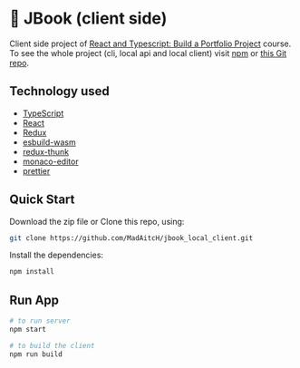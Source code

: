 # 🚀 JBook (client side)

  Client side project of [React and Typescript: Build a Portfolio Project](https://www.udemy.com/course/react-and-typescript-build-a-portfolio-project/) course. To see the whole project (cli, local api and local client) visit [npm](https://www.npmjs.com/package/bronote) or [this Git repo](https://github.com/MadAitcH/jbook_complete).

## Technology used

- [TypeScript](https://www.typescriptlang.org/)
- [React](https://reactjs.org/)
- [Redux](https://redux.js.org/)
- [esbuild-wasm](https://www.npmjs.com/package/esbuild-wasm)
- [redux-thunk](https://www.npmjs.com/package/redux-thunk)
- [monaco-editor](https://www.npmjs.com/package/monaco-editor)
- [prettier](https://www.npmjs.com/package/prettier)

## Quick Start

Download the zip file or Clone this repo, using:

```bash
git clone https://github.com/MadAitcH/jbook_local_client.git
```

Install the dependencies:

```bash
npm install
```


## Run App

```bash
# to run server
npm start

# to build the client
npm run build
```
